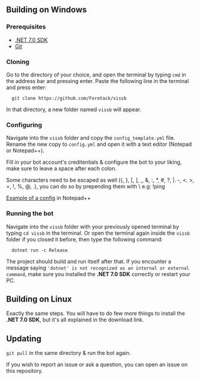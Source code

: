 
## Building on Windows

### Prerequisites
- [.NET 7.0 SDK](https://dotnet.microsoft.com/en-us/download)
- [Git](https://git-scm.com/downloads)



### Cloning

Go to the directory of your choice, and open the terminal by typing `cmd` in the address bar and pressing enter. Paste the following line in the terminal and press enter:

```
  git clone https://github.com/Foretack/vissb
```
In that directory, a new folder named `vissb` will appear. 

### Configuring
Navigate into the `vissb` folder and copy the `config_template.yml` file. Rename the new copy to `config.yml` and open it with a text editor (Notepad or Notepad++). 

Fill in your bot account's creditentials & configure the bot to your liking, make sure to leave a space after each colon. 

Some characters need to be escaped as well ({, }, [, ], ,, &, :, *, #, ?, |. -, <. >, =, !, %, @, \.), you can do so by prepending them with \ e.g: \!ping

[Example of a config](https://i.imgur.com/mdl8QUQ.png) in Notepad++

### Running the bot
Navigate into the `vissb` folder with your previously opened terminal by typing `cd vissb` in the terminal. Or open the terminal again inside the `vissb` folder if you closed it before, then type the following command:

```
  dotnet run -c Release
```

The project should build and run itself after that. If you encounter a message saying `'dotnet' is not recognized as an internal or external command`, make sure you installed the **.NET 7.0 SDK** correctly or restart your PC.

## Building on Linux
Exactly the same steps. You will have to do few more things to install the **.NET 7.0 SDK**, but it's all explained in the download link.

## Updating

`git pull` in the same directory & run the bot again.




If you wish to report an issue or ask a question, you can open an issue on this repository.
